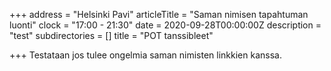 +++
address = "Helsinki Pavi"
articleTitle = "Saman nimisen tapahtuman luonti"
clock = "17:00 - 21:30"
date = 2020-09-28T00:00:00Z
description = "test"
subdirectories = []
title = "POT tanssibleet"

+++
Testataan jos tulee ongelmia saman nimisten linkkien kanssa.